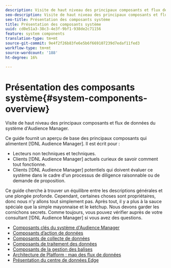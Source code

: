 ```yaml
---
description: Visite de haut niveau des principaux composants et flux de données du système d'Audience Manager.
seo-description: Visite de haut niveau des principaux composants et flux de données du système d'Audience Manager.
seo-title: Présentation des composants système
title: Présentation des composants système
uuid: cd0e51a3-38c3-4e3f-9bf1-938de2c71156
feature: system components
translation-type: tm+mt
source-git-commit: 9e4f2f26b83fe6e5b6f669107239d7edaf11fed3
workflow-type: tm+mt
source-wordcount: '188'
ht-degree: 16%

---
```



# Présentation des composants système{#system-components-overview}

Visite de haut niveau des principaux composants et flux de données du système d&#39;Audience Manager.

<!-- 

c_compintro.xml

 -->

Ce guide fournit un aperçu de base des principaux composants qui alimentent [!DNL Audience Manager]. Il est écrit pour :

* Lecteurs non techniques et techniques.
* Clients [!DNL Audience Manager] actuels curieux de savoir comment tout fonctionne.
* Clients [!DNL Audience Manager] potentiels qui doivent évaluer ce système dans le cadre d&#39;un processus de diligence raisonnable ou de demande de proposition.

Ce guide cherche à trouver un équilibre entre les descriptions générales et une plongée profonde. Cependant, certaines choses sont propriétaires, donc nous n&#39;y allons tout simplement pas. Après tout, il y a plus à la sauce spéciale que la simple mayonnaise et le ketchup. Nous devons garder les cornichons secrets. Comme toujours, vous pouvez vérifier auprès de votre consultant [!DNL Audience Manager] si vous avez des questions.

* [Composants clés du système d&#39;Audience Manager](/help/using/reference/system-components/components-stack.md)
* [Composants d’action de données](/help/using/reference/system-components/components-data-action.md)
* [Composants de collecte de données](/help/using/reference/system-components/components-data-collection.md)
* [Composants de traitement des données](/help/using/reference/system-components/components-data-processing.md)
* [Composants de la gestion des balises](/help/using/reference/system-components/components-tag-management.md)
* [Architecture de Platform : map des flux de données](/help/using/reference/system-components/components-platform-architecture.md)
* [Présentation du centre de données Edge](/help/using/reference/system-components/components-edge.md)

